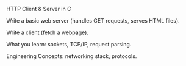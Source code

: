HTTP Client & Server in C

Write a basic web server (handles GET requests, serves HTML files).

Write a client (fetch a webpage).

What you learn: sockets, TCP/IP, request parsing.

Engineering Concepts: networking stack, protocols.
